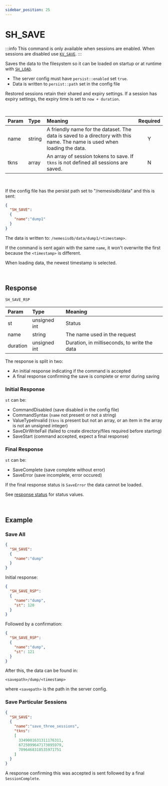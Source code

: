 ```yaml
---
sidebar_position: 25
---
```


# SH_SAVE

:::info
This command is only available when sessions are enabled. When sessions are disabled use [`KV_SAVE`](../kv/kv-save).
:::

Saves the data to the filesystem so it can be loaded on startup or at runtime with [`SH_LOAD`](./sh-load).

- The server config must have `persist::enabled` set `true`.
- Data is written to `persist::path` set in the config file


Restored sessions retain their shared and expiry settings. If a session has expiry settings, the expiry time is set to `now + duration`.

<br/>

|Param|Type|Meaning|Required|
|:---|:---|:---|:---:|
|name|string|A friendly name for the dataset. The data is saved to a directory with this name. The name is used when loading the data.|Y|
|tkns|array|An array of session tokens to save. If `tkns` is not defined all sessions are saved.|N|

<br/>


If the config file has the persist path set to "/nemesisdb/data" and this is sent:

```json
{
  "SH_SAVE":
  {
    "name":"dump1"
  }
}
```

The data is written to:  `/nemesisdb/data/dump1/<timestamp>`.

If the command is sent again with the same `name`, it won't overwrite the first because the `<timestamp>` is different.

When loading data, the newest timestamp is selected. 

<br/>

## Response

`SH_SAVE_RSP`


|Param|Type|Meaning|
|:---|:---|:---|
|st|unsigned int|Status|
|name|string|The name used in the request|
|duration|unsigned int|Duration, in milliseconds, to write the data|


The response is split in two:

- An initial response indicating if the command is accepted
- A final response confirming the save is complete or error during saving


### Initial Response
`st` can be:

- CommandDisabled (save disabled in the config file)
- CommandSyntax (`name` not present or not a string)
- ValueTypeInvalid (`tkns` is present but not an array, or an item in the array is not an unsigned integer)
- SaveDirWriteFail (failed to create directory/files required before starting)
- SaveStart (command accepted, expect a final response)


### Final Response
`st` can be:

- SaveComplete (save complete without error)
- SaveError (save incomplete, error occured)

If the final response status is `SaveError` the data cannot be loaded.

See [response status](./../Statuses) for status values.

<br/>

## Example

### Save All

```json title="Initiate save"
{
  "SH_SAVE":
  {
    "name":"dump"
  }
}
```

Initial response:

```json title="Save accepted"
{
  "SH_SAVE_RSP":
  {
    "name":"dump",
    "st": 120
  }
}
```
Followed by a confirmation:

```json title="Save complete"
{
  "SH_SAVE_RSP":
  {
    "name":"dump",
    "st": 121
  }
}
```

After this, the data can be found in:

`<savepath>/dump/<timestamp>`

where `<savepath>` is the path in the server config.


### Save Particular Sessions

```json title="Initiate saving of three sessions"
{
  "SH_SAVE":
  {
    "name":"save_three_sessions",
    "tkns":
    [
      3349001631311176311,
      6725099647173095979,
      7096468318535971751
    ]
  }
}
```

A response confirming this was accepted is sent followed by a final `SessionComplete`.